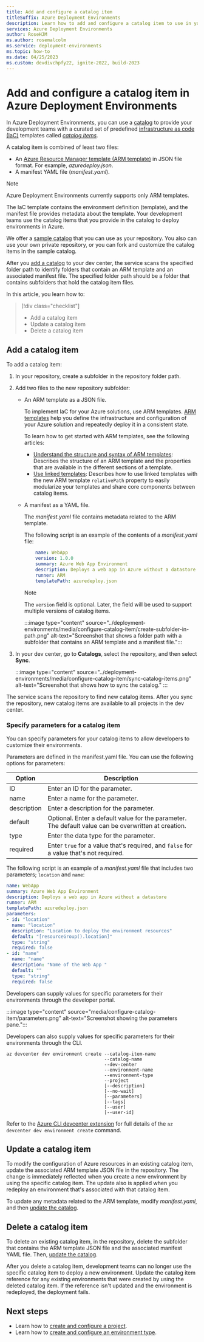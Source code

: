 ```yaml
---
title: Add and configure a catalog item 
titleSuffix: Azure Deployment Environments
description: Learn how to add and configure a catalog item to use in your dev center projects. Catalog items contain an IaC template that defines the environment. 
services: Azure Deployment Environments
author: RoseHJM
ms.author: rosemalcolm
ms.service: deployment-environments
ms.topic: how-to
ms.date: 04/25/2023
ms.custom: devdivchpfy22, ignite-2022, build-2023
---
```


# Add and configure a catalog item in Azure Deployment Environments

In Azure Deployment Environments, you can use a [catalog](concept-environments-key-concepts.md#catalogs) to provide your development teams with a curated set of predefined [infrastructure as code (IaC)](/devops/deliver/what-is-infrastructure-as-code) templates called [*catalog items*](concept-environments-key-concepts.md#catalog-items).

A catalog item is combined of least two files:

- An [Azure Resource Manager template (ARM template)](../azure-resource-manager/templates/overview.md) in JSON file format. For example, *azuredeploy.json*.
- A manifest YAML file (*manifest.yaml*).

>[!NOTE]
> Azure Deployment Environments currently supports only ARM templates.

The IaC template contains the environment definition (template), and the manifest file provides metadata about the template. Your development teams use the catalog items that you provide in the catalog to deploy environments in Azure.

We offer a [sample catalog](https://aka.ms/deployment-environments/SampleCatalog) that you can use as your repository. You also can use your own private repository, or you can fork and customize the catalog items in the sample catalog.

After you [add a catalog](how-to-configure-catalog.md) to your dev center, the service scans the specified folder path to identify folders that contain an ARM template and an associated manifest file. The specified folder path should be a folder that contains subfolders that hold the catalog item files.

In this article, you learn how to:

> [!div class="checklist"]
>
> - Add a catalog item
> - Update a catalog item
> - Delete a catalog item

<a name="add-a-new-catalog-item"></a>

## Add a catalog item

To add a catalog item:

1. In your repository, create a subfolder in the repository folder path.

1. Add two files to the new repository subfolder:

   - An ARM template as a JSON file.

      To implement IaC for your Azure solutions, use ARM templates. [ARM templates](../azure-resource-manager/templates/overview.md) help you define the infrastructure and configuration of your Azure solution and repeatedly deploy it in a consistent state.

      To learn how to get started with ARM templates, see the following articles:

      - [Understand the structure and syntax of ARM templates](../azure-resource-manager/templates/syntax.md): Describes the structure of an ARM template and the properties that are available in the different sections of a template.
      - [Use linked templates](../azure-resource-manager/templates/linked-templates.md?tabs=azure-powershell#use-relative-path-for-linked-templates): Describes how to use linked templates with the new ARM template `relativePath` property to easily modularize your templates and share core components between catalog items.

   - A manifest as a YAML file.

      The *manifest.yaml* file contains metadata related to the ARM template.

       The following script is an example of the contents of a *manifest.yaml* file:

       ```yaml
           name: WebApp
           version: 1.0.0
           summary: Azure Web App Environment
           description: Deploys a web app in Azure without a datastore
           runner: ARM
           templatePath: azuredeploy.json
        ```  
  
       > [!NOTE]
       > The `version` field is optional. Later, the field will be used to support multiple versions of catalog items.

      :::image type="content" source="../deployment-environments/media/configure-catalog-item/create-subfolder-in-path.png" alt-text="Screenshot that shows a folder path with a subfolder that contains an ARM template and a manifest file.":::

1. In your dev center, go to **Catalogs**, select the repository, and then select **Sync**.

    :::image type="content" source="../deployment-environments/media/configure-catalog-item/sync-catalog-items.png" alt-text="Screenshot that shows how to sync the catalog." :::

The service scans the repository to find new catalog items. After you sync the repository, new catalog items are available to all projects in the dev center.

### Specify parameters for a catalog item

You can specify parameters for your catalog items to allow developers to customize their environments. 

Parameters are defined in the manifest.yaml file. You can use the following options for parameters: 

|Option  |Description  |
|---------|---------|
|ID     |Enter an ID for the parameter.|
|name     |Enter a name for the parameter.|
|description     |Enter a description for the parameter.|
|default     |Optional. Enter a default value for the parameter. The default value can be overwritten at creation.|
|type     |Enter the data type for the parameter.|
|required|Enter `true` for a value that's required, and  `false` for a value that's not required.|

The following script is an example of a *manifest.yaml* file that includes two parameters; `location` and `name`: 

```YAML
name: WebApp
summary: Azure Web App Environment
description: Deploys a web app in Azure without a datastore
runner: ARM
templatePath: azuredeploy.json
parameters:
- id: "location"
  name: "location"
  description: "Location to deploy the environment resources"
  default: "[resourceGroup().location]"
  type: "string"
  required: false
- id: "name"
  name: "name"
  description: "Name of the Web App "
  default: ""
  type: "string"
  required: false
```

Developers can supply values for specific parameters for their environments through the developer portal.

:::image type="content" source="media/configure-catalog-item/parameters.png" alt-text="Screenshot showing the parameters pane.":::

Developers can also supply values for specific parameters for their environments through the CLI.

```azurecli
az devcenter dev environment create --catalog-item-name
                                    --catalog-name
                                    --dev-center
                                    --environment-name
                                    --environment-type
                                    --project
                                    [--description]
                                    [--no-wait]
                                    [--parameters]
                                    [--tags]
                                    [--user]
                                    [--user-id]
```
Refer to the [Azure CLI devcenter extension](/cli/azure/devcenter/dev/environment) for full details of the `az devcenter dev environment create` command.
## Update a catalog item

To modify the configuration of Azure resources in an existing catalog item, update the associated ARM template JSON file in the repository. The change is immediately reflected when you create a new environment by using the specific catalog item. The update also is applied when you redeploy an environment that's associated with that catalog item.

To update any metadata related to the ARM template, modify *manifest.yaml*, and then [update the catalog](how-to-configure-catalog.md#update-a-catalog).

## Delete a catalog item

To delete an existing catalog item, in the repository, delete the subfolder that contains the ARM template JSON file and the associated manifest YAML file. Then, [update the catalog](how-to-configure-catalog.md#update-a-catalog).

After you delete a catalog item, development teams can no longer use the specific catalog item to deploy a new environment. Update the catalog item reference for any existing environments that were created by using the deleted catalog item. If the reference isn't updated and the environment is redeployed, the deployment fails.

## Next steps

- Learn how to [create and configure a project](./quickstart-create-and-configure-projects.md).
- Learn how to [create and configure an environment type](quickstart-create-access-environments.md).
